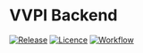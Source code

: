 # VVPI Backend
[![Release](https://img.shields.io/github/release/Flaiers/fastapi-clean-architecture.svg)](https://github.com/Flaiers/fastapi-clean-architecture/releases/latest)
[![Licence](https://img.shields.io/github/license/Flaiers/fastapi-clean-architecture)](https://github.com/Flaiers/fastapi-clean-architecture/blob/main/LICENSE)
[![Workflow](https://img.shields.io/github/workflow/status/Flaiers/fastapi-clean-architecture/Notify/main)](https://github.com/Flaiers/fastapi-clean-architecture/blob/main/.github/workflows/notify.yml)
